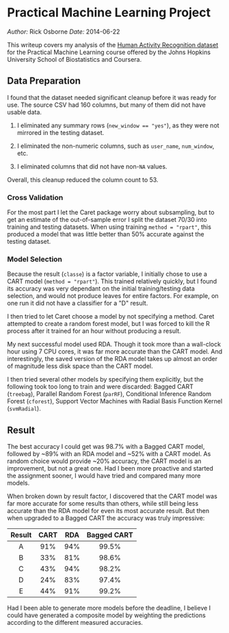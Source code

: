 # Practical Machine Learning Project

_Author:_ Rick Osborne
_Date:_ 2014-06-22

This writeup covers my analysis of the [Human Activity Recognition dataset](http://groupware.les.inf.puc-rio.br/har) for the Practical Machine Learning course offered by the Johns Hopkins University School of Biostatistics and Coursera.

## Data Preparation

I found that the dataset needed significant cleanup before it was ready for use.  The source CSV had 160 columns, but many of them did not have usable data.

  1. I eliminated any summary rows (`new_window == "yes"`), as they were not mirrored in the testing dataset.

  2. I eliminated the non-numeric columns, such as `user_name`, `num_window`, etc.
  
  3. I eliminated columns that did not have non-`NA` values.
  
Overall, this cleanup reduced the column count to 53.

### Cross Validation

For the most part I let the Caret package worry about subsampling, but to get an estimate of the out-of-sample error I split the dataset 70/30 into training and testing datasets.  When using training `method = "rpart"`, this produced a model that was little better than 50% accurate against the testing dataset.

### Model Selection

Because the result (`classe`) is a factor variable, I initially chose to use a CART model (`method = "rpart"`).  This trained relatively quickly, but I found its accuracy was very dependant on the initial training/testing data selection, and would not produce leaves for entire factors.  For example, on one run it did not have a classifier for a "D" result.

I then tried to let Caret choose a model by not specifying a method.  Caret attempted to create a random forest model, but I was forced to kill the R process after it trained for an hour without producing a result.

My next successful model used RDA. Though it took more than a wall-clock hour using 7 CPU cores, it was far more accurate than the CART model.  And interestingly, the saved version of the RDA model takes up almost an order of magnitude less disk space than the CART model.

I then tried several other models by specifying them explicitly, but the following took too long to train and were discarded: Bagged CART (`treebag`), Parallel Random Forest (`parRF`), Conditional Inference Random Forest (`cforest`), Support Vector Machines with Radial Basis Function Kernel (`svmRadial`).

## Result

The best accuracy I could get was 98.7% with a Bagged CART model, followed by ~89% with an RDA model and ~52% with a CART model.  As random choice would provide ~20% accuracy, the CART model is an improvement, but not a great one.  Had I been more proactive and started the assignment sooner, I would have tried and compared many more models.

When broken down by result factor, I discovered that the CART model was far more accurate for some results than others, while still being less accurate than the RDA model for even its most accurate result.  But then when upgraded to a Bagged CART the accuracy was truly impressive:

|Result|CART|RDA|Bagged CART|
|:-:|:---:|:---:|:-----:|
| A | 91% | 94% | 99.5% |
| B | 33% | 81% | 98.6% |
| C | 43% | 94% | 98.2% |
| D | 24% | 83% | 97.4% |
| E | 44% | 91% | 99.2% |

Had I been able to generate more models before the deadline, I believe I could have generated a composite model by weighting the predictions according to the different measured accuracies.
